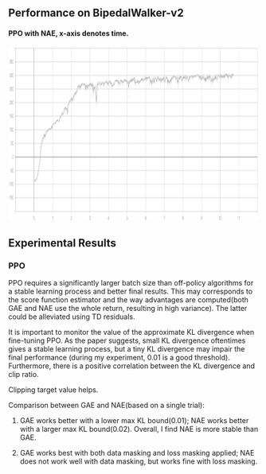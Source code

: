 ## Performance on BipedalWalker-v2

#### PPO with NAE, x-axis denotes time.
<p align="center">
<img src="/results/ppo/time.png" alt="average score in tensorboard" height="350">
</p>

## Experimental Results 

### PPO

PPO requires a significantly larger batch size than off-policy algorithms for a stable learning process and better final results. This may corresponds to the score function estimator and the way advantages are computed(both GAE and NAE use the whole return, resulting in high variance). The latter could be alleviated using TD residuals.

It is important to monitor the value of the approximate KL divergence when fine-tuning PPO. As the paper suggests, small KL divergence oftentimes gives a stable learning process, but a tiny KL divergence may impair the final performance (during my experiment, 0.01 is a good threshold). Furthermore, there is a positive correlation between the KL divergence and clip ratio.

Clipping target value helps.

Comparison between GAE and NAE(based on a single trial):

1. GAE works better with a lower max KL bound(0.01); NAE works better with a larger max KL bound(0.02). Overall, I find NAE is more stable than GAE.

2. GAE works best with both data masking and loss masking applied; NAE does not work well with data masking, but works fine with loss masking.
